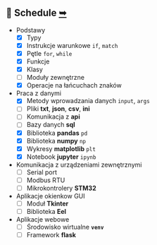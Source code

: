 ## 📑 Schedule [➥](./readme.md)

- Podstawy
  - [x] Typy
  - [x] Instrukcje warunkowe `if`, `match`
  - [x] Pętle `for`, `while`
  - [x] Funkcje
  - [x] Klasy
  - [ ] Moduły zewnętrzne
  - [x] Operacje na łańcuchach znaków
- Praca z danymi
  - [x] Metody wprowadzania danych `input`, `args`
  - [ ] Pliki **txt**, **json**, **csv**, **ini**
  - [ ] Komunikacja z **api**
  - [ ] Bazy danych **sql**
  - [x] Biblioteka **pandas** `pd`
  - [x] Biblioteka **numpy** `np`
  - [x] Wykresy **matplotlib** `plt`
  - [x] Notebook **jupyter** `ipynb`
- Komunikacja z urządzeniami zewnętrznymi
  - [ ] Serial port
  - [ ] Modbus RTU
  - [ ] Mikrokontrolery **STM32**
- Aplikacje okienkow GUI
  - [ ] Moduł **Tkinter**
  - [ ] Biblioteka **Eel**
- Aplikacje webowe
  - [ ] Środowisko wirtualne **`venv`**
  - [ ] Framework **flask**